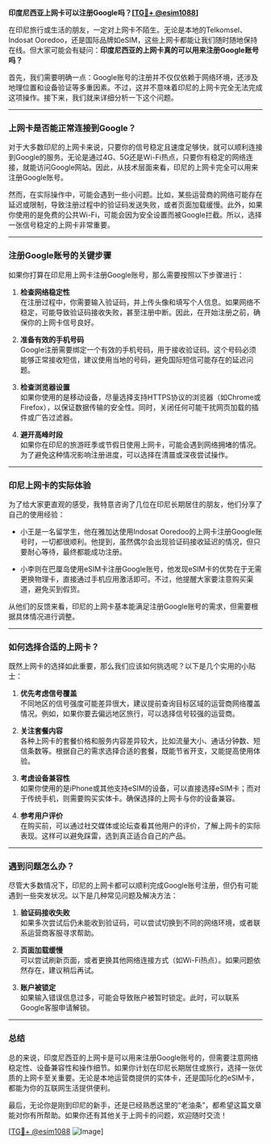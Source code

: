 **印度尼西亚上网卡可以注册Google吗？[[TG💪+ @esim1088](https://t.me/s/esim1088)]**

在印尼旅行或生活的朋友，一定对上网卡不陌生。无论是本地的Telkomsel、Indosat Ooredoo，还是国际品牌如eSIM，这些上网卡都能让我们随时随地保持在线。但大家可能会有疑问：**印度尼西亚的上网卡真的可以用来注册Google账号吗？**

首先，我们需要明确一点：Google账号的注册并不仅仅依赖于网络环境，还涉及地理位置和设备验证等多重因素。不过，这并不意味着印尼的上网卡完全无法完成这项操作。接下来，我们就来详细分析一下这个问题。

---

### 上网卡是否能正常连接到Google？

对于大多数印尼的上网卡来说，只要你的信号稳定且速度足够快，就可以顺利连接到Google的服务。无论是通过4G、5G还是Wi-Fi热点，只要你有稳定的网络连接，就能访问Google网站。因此，从技术层面来看，印尼的上网卡完全可以用来注册Google账号。

然而，在实际操作中，可能会遇到一些小问题。比如，某些运营商的网络可能存在延迟或限制，导致注册过程中的验证码发送失败，或者页面加载缓慢。此外，如果你使用的是免费的公共Wi-Fi，可能会因为安全设置而被Google拦截。所以，选择一张信号稳定的上网卡非常重要。

---

### 注册Google账号的关键步骤

如果你打算在印尼用上网卡注册Google账号，那么需要按照以下步骤进行：

1. **检查网络稳定性**  
   在注册过程中，你需要输入验证码，并上传头像和填写个人信息。如果网络不稳定，可能导致验证码接收失败，甚至注册中断。因此，在开始注册之前，确保你的上网卡信号良好。

2. **准备有效的手机号码**  
   Google注册需要绑定一个有效的手机号码，用于接收验证码。这个号码必须能够正常接收短信，建议使用当地的号码，避免国际短信可能存在的延迟问题。

3. **检查浏览器设置**  
   如果你使用的是移动设备，尽量选择支持HTTPS协议的浏览器（如Chrome或Firefox），以保证数据传输的安全性。同时，关闭任何可能干扰网页加载的插件或广告过滤器。

4. **避开高峰时段**  
   如果你在印尼的旅游旺季或节假日使用上网卡，可能会遇到网络拥堵的情况。为了避免这种情况影响注册进度，可以选择在清晨或深夜尝试操作。

---

### 印尼上网卡的实际体验

为了给大家更直观的感受，我特意咨询了几位在印尼长期居住的朋友，他们分享了自己的使用经验：

- 小王是一名留学生，他在雅加达使用Indosat Ooredoo的上网卡注册Google账号时，一切都很顺利。他提到，虽然偶尔会出现验证码接收延迟的情况，但只要耐心等待，最终都能成功注册。
  
- 小李则在巴厘岛使用eSIM卡注册Google账号，他发现eSIM卡的优势在于无需更换物理卡，直接通过手机应用激活即可。不过，他提醒大家要注意购买渠道，避免买到假货。

从他们的反馈来看，印尼的上网卡基本能满足注册Google账号的需求，但需要根据具体情况进行调整。

---

### 如何选择合适的上网卡？

既然上网卡的选择如此重要，那么我们应该如何挑选呢？以下是几个实用的小贴士：

1. **优先考虑信号覆盖**  
   不同地区的信号强度可能差异很大，建议提前查询目标区域的运营商网络覆盖情况。例如，如果你要去偏远地区旅行，可以选择信号较强的运营商。

2. **关注套餐内容**  
   各种上网卡的套餐价格和服务内容差异较大，比如流量大小、通话分钟数、短信条数等。根据自己的需求选择合适的套餐，既能节省开支，又能提高使用体验。

3. **考虑设备兼容性**  
   如果你使用的是iPhone或其他支持eSIM的设备，可以直接选择eSIM卡；而对于传统手机，则需要购买实体卡。确保选择的上网卡与你的设备兼容。

4. **参考用户评价**  
   在购买前，可以通过社交媒体或论坛查看其他用户的评价，了解上网卡的实际表现。这样可以避免踩雷，选到真正适合自己的产品。

---

### 遇到问题怎么办？

尽管大多数情况下，印尼的上网卡都可以顺利完成Google账号注册，但仍有可能遇到一些突发状况。以下是几种常见问题及解决方法：

1. **验证码接收失败**  
   如果多次尝试后仍未能收到验证码，可以尝试切换到不同的网络环境，或者联系运营商客服寻求帮助。

2. **页面加载缓慢**  
   可以尝试刷新页面，或者更换其他网络连接方式（如Wi-Fi热点）。如果问题依然存在，建议稍后再试。

3. **账户被锁定**  
   如果输入错误信息过多，可能会导致账户被暂时锁定。此时，可以联系Google客服申请解锁。

---

### 总结

总的来说，印度尼西亚的上网卡是可以用来注册Google账号的，但需要注意网络稳定性、设备兼容性和操作细节。如果你计划在印尼长期居住或旅行，选择一张优质的上网卡至关重要。无论是本地运营商提供的实体卡，还是国际化的eSIM卡，都能为你的互联网生活提供便利。

最后，无论你是刚到印尼的新手，还是已经熟悉这里的“老油条”，都希望这篇文章能对你有所帮助。如果你还有其他关于上网卡的问题，欢迎随时交流！

[[TG💪+ @esim1088](https://t.me/s/esim1088) ![Image](https://i.postimg.cc/4NQfJmqS/Snipaste-2025-05-13-00-14-12.png)]